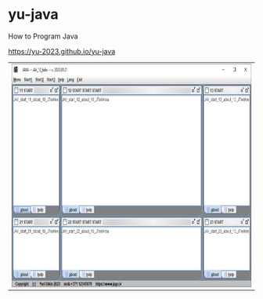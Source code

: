 # yu-java
How to Program Java

https://yu-2023.github.io/yu-java

<table border="0">
  <tr>
    <td><a href=(https://yu-2023.github.io/yu-java)><img src="screen/JAV_10_tabs.jpg" border="0" alt="LOAD jbis.jar"
    width="770" height="455"></a></td>
  </tr>
</table>
